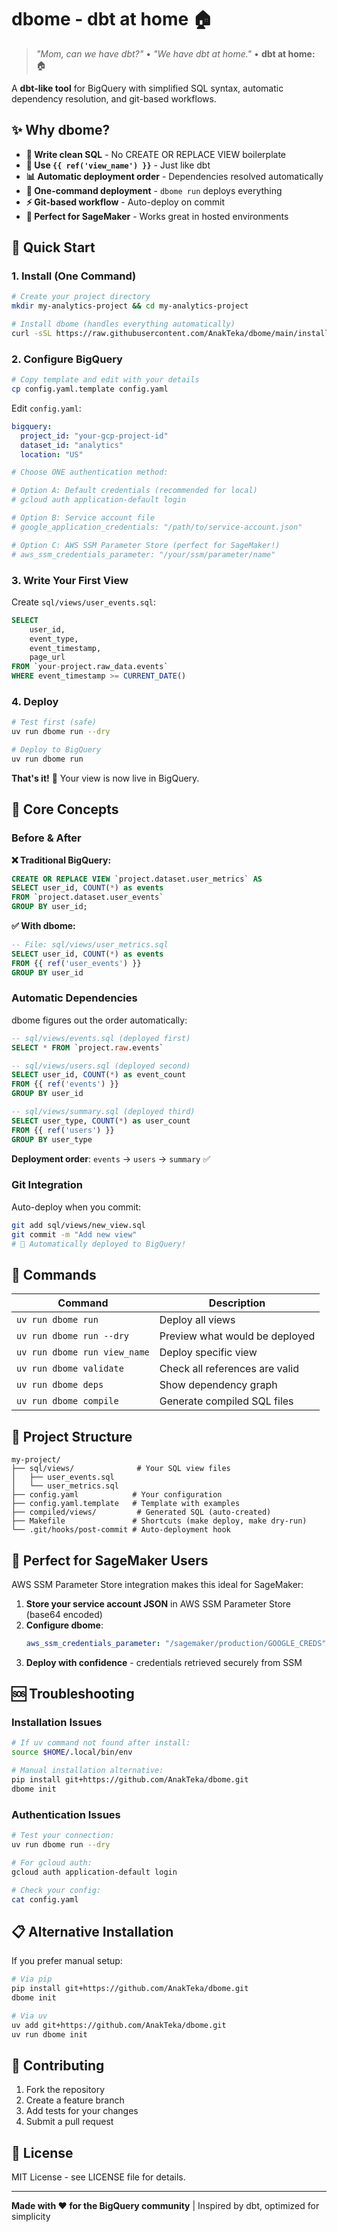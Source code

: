 # dbome - dbt at home 🏠

> *"Mom, can we have dbt?"* • *"We have dbt at home."* • **dbt at home:** 🏠

A **dbt-like tool** for BigQuery with simplified SQL syntax, automatic dependency resolution, and git-based workflows.

## ✨ **Why dbome?**

- **📝 Write clean SQL** - No CREATE OR REPLACE VIEW boilerplate
- **🔄 Use `{{ ref('view_name') }}`** - Just like dbt
- **📊 Automatic deployment order** - Dependencies resolved automatically  
- **🚀 One-command deployment** - `dbome run` deploys everything
- **⚡ Git-based workflow** - Auto-deploy on commit
- **🎯 Perfect for SageMaker** - Works great in hosted environments

## 🚀 **Quick Start**

### 1. Install (One Command)
```bash
# Create your project directory
mkdir my-analytics-project && cd my-analytics-project

# Install dbome (handles everything automatically)
curl -sSL https://raw.githubusercontent.com/AnakTeka/dbome/main/install.sh | bash
```

### 2. Configure BigQuery
```bash
# Copy template and edit with your details
cp config.yaml.template config.yaml
```

Edit `config.yaml`:
```yaml
bigquery:
  project_id: "your-gcp-project-id"
  dataset_id: "analytics"
  location: "US"

# Choose ONE authentication method:

# Option A: Default credentials (recommended for local)
# gcloud auth application-default login

# Option B: Service account file
# google_application_credentials: "/path/to/service-account.json"

# Option C: AWS SSM Parameter Store (perfect for SageMaker!)
# aws_ssm_credentials_parameter: "/your/ssm/parameter/name"
```

### 3. Write Your First View
Create `sql/views/user_events.sql`:
```sql
SELECT 
    user_id,
    event_type,
    event_timestamp,
    page_url
FROM `your-project.raw_data.events`
WHERE event_timestamp >= CURRENT_DATE()
```

### 4. Deploy
```bash
# Test first (safe)
uv run dbome run --dry

# Deploy to BigQuery  
uv run dbome run
```

**That's it!** 🎉 Your view is now live in BigQuery.

## 📖 **Core Concepts**

### **Before & After**

**❌ Traditional BigQuery:**
```sql
CREATE OR REPLACE VIEW `project.dataset.user_metrics` AS
SELECT user_id, COUNT(*) as events
FROM `project.dataset.user_events`  
GROUP BY user_id;
```

**✅ With dbome:**
```sql
-- File: sql/views/user_metrics.sql
SELECT user_id, COUNT(*) as events  
FROM {{ ref('user_events') }}
GROUP BY user_id
```

### **Automatic Dependencies**
dbome figures out the order automatically:

```sql
-- sql/views/events.sql (deployed first)
SELECT * FROM `project.raw.events`

-- sql/views/users.sql (deployed second)
SELECT user_id, COUNT(*) as event_count
FROM {{ ref('events') }}
GROUP BY user_id

-- sql/views/summary.sql (deployed third)  
SELECT user_type, COUNT(*) as user_count
FROM {{ ref('users') }}
GROUP BY user_type
```

**Deployment order**: `events` → `users` → `summary` ✅

### **Git Integration**
Auto-deploy when you commit:
```bash
git add sql/views/new_view.sql
git commit -m "Add new view"
# 🚀 Automatically deployed to BigQuery!
```

## 🔧 **Commands**

| Command | Description |
|---------|-------------|
| `uv run dbome run` | Deploy all views |
| `uv run dbome run --dry` | Preview what would be deployed |
| `uv run dbome run view_name` | Deploy specific view |
| `uv run dbome validate` | Check all references are valid |
| `uv run dbome deps` | Show dependency graph |
| `uv run dbome compile` | Generate compiled SQL files |

## 📁 **Project Structure**

```
my-project/
├── sql/views/              # Your SQL view files
│   ├── user_events.sql
│   └── user_metrics.sql
├── config.yaml            # Your configuration  
├── config.yaml.template   # Template with examples
├── compiled/views/         # Generated SQL (auto-created)
├── Makefile               # Shortcuts (make deploy, make dry-run)
└── .git/hooks/post-commit # Auto-deployment hook
```

## 🎯 **Perfect for SageMaker Users**

AWS SSM Parameter Store integration makes this ideal for SageMaker:

1. **Store your service account JSON** in AWS SSM Parameter Store (base64 encoded)
2. **Configure dbome**:
   ```yaml
   aws_ssm_credentials_parameter: "/sagemaker/production/GOOGLE_CREDS"
   ```
3. **Deploy with confidence** - credentials retrieved securely from SSM

## 🆘 **Troubleshooting**

### Installation Issues
```bash
# If uv command not found after install:
source $HOME/.local/bin/env

# Manual installation alternative:
pip install git+https://github.com/AnakTeka/dbome.git
dbome init
```

### Authentication Issues  
```bash
# Test your connection:
uv run dbome run --dry

# For gcloud auth:
gcloud auth application-default login

# Check your config:
cat config.yaml
```

## 📋 **Alternative Installation**

If you prefer manual setup:
```bash
# Via pip
pip install git+https://github.com/AnakTeka/dbome.git
dbome init

# Via uv  
uv add git+https://github.com/AnakTeka/dbome.git
uv run dbome init
```

## 🤝 **Contributing**

1. Fork the repository
2. Create a feature branch  
3. Add tests for your changes
4. Submit a pull request

## 📜 **License**

MIT License - see LICENSE file for details.

---

**Made with ❤️ for the BigQuery community** | Inspired by dbt, optimized for simplicity 